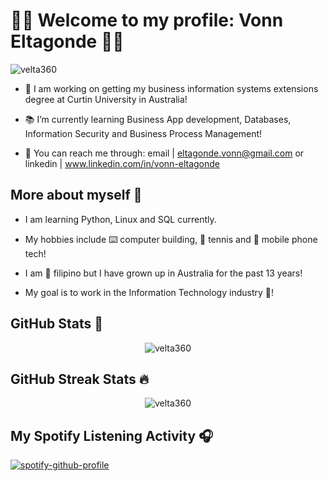 <h1 align="left"> 🧑‍💻 Welcome to my profile: Vonn Eltagonde 🧑‍💻</h1>

<p align="left"> <img src="https://komarev.com/ghpvc/?username=velta360&label=Profile%20views&color=0e75b6&style=flat" alt="velta360" /> </p>

- 🔬 I am working on getting my business information systems extensions degree at Curtin University in Australia!
  
- 📚 I’m currently learning Business App development, Databases, Information Security and Business Process Management!
  
- 📨 You can reach me through: email | eltagonde.vonn@gmail.com or linkedin | www.linkedin.com/in/vonn-eltagonde
  

## More about myself 🐼

- I am learning Python, Linux and SQL currently.

- My hobbies include ⌨️ computer building, 🎾 tennis and 📱 mobile phone tech!
  
- I am 🛫 filipino but I have grown up in Australia for the past 13 years!

- My goal is to work in the Information Technology industry 🤳!




## GitHub Stats 🎯

<center>
  <img src="https://github-readme-stats.vercel.app/api?username=velta360&show_icons=true&locale=en&theme=prussian" alt="velta360" />
</center>

## GitHub Streak Stats 🔥

<center>
  <img src="https://github-readme-streak-stats.herokuapp.com/?user=velta360&theme=gruvbox" alt="velta360" />
</center>

## My Spotify Listening Activity 🎧
[![spotify-github-profile](https://spotify-github-profile.vercel.app/api/view?uid=heerabzg04istnbgoheuk4i6x&cover_image=true&theme=novatorem&show_offline=false&background_color=2b213a&interchange=true&bar_color=ef8539&bar_color_cover=true)](https://spotify-github-profile.vercel.app/api/view?uid=heerabzg04istnbgoheuk4i6x&redirect=true)

<!--
**velta360/velta360** is a ✨ _special_ ✨ repository because its `README.md` (this file) appears on your GitHub profile.

